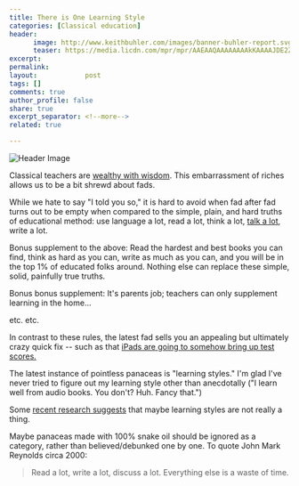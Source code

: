 ```yaml
---
title: There is One Learning Style
categories: [Classical education]
header:
      image: http://www.keithbuhler.com/images/banner-buhler-report.svg
      teaser: https://media.licdn.com/mpr/mpr/AAEAAQAAAAAAAAkKAAAAJDE2ZjYxNDVkLTAzNjgtNGM2My1hYWE3LWU0ZWVlZjNhMmY3Ng.jpg
excerpt: 
permalink: 
layout:            post
tags: []
comments: true
author_profile: false
share: true
excerpt_separator: <!--more-->
related: true

---
```


![Header Image](https://media.licdn.com/mpr/mpr/AAEAAQAAAAAAAAkKAAAAJDE2ZjYxNDVkLTAzNjgtNGM2My1hYWE3LWU0ZWVlZjNhMmY3Ng.jpg)

Classical teachers are [wealthy with wisdom](http://www.keithbuhler.com/buhlerreport/philosophy/2016/07/26/wealth-and-wisdom.html). This embarrassment of riches allows us to be a bit shrewd about fads. 

While we hate to say "I told you so," it is hard to avoid when fad after fad turns out to be empty when compared to the simple, plain, and hard truths of educational method: use language a lot, read a lot, think a lot, [talk a lot](http://literacy.rice.edu/thirty-million-word-gap), write a lot. 

<!--more-->

Bonus supplement to the above: Read the hardest and best books you can find, think as hard as you can, write as much as you can, and you will be in the top 1% of educated folks around. Nothing else can replace these simple, solid, painfully true truths. 

Bonus bonus supplement: It's parents job; teachers can only supplement learning in the home... 

etc. etc. 

In contrast to these rules, the latest fad sells you an appealing but ultimately crazy quick fix -- such as that [iPads are going to somehow bring up test scores.](http://www.latimes.com/local/lanow/la-me-ln-la-unified-ipad-settlement-20150925-story.html) 

The latest instance of pointless panaceas is "learning styles." I'm glad I've never tried to figure out my learning style other than anecdotally ("I learn well from audio books. You don't? Huh. Fancy that.") 


Some [recent research suggests](http://thefederalist.com/2017/03/22/brain-scientists-learning-styles-like-auditory-visual-and-kinesthetic-are-bunk/) that maybe learning styles are not really a thing. 

Maybe panaceas made with 100% snake oil should be ignored as a category, rather than believed/debunked one by one. To quote John Mark Reynolds circa 2000: 

>Read a lot, write a lot, discuss a lot. Everything else is a waste of time.